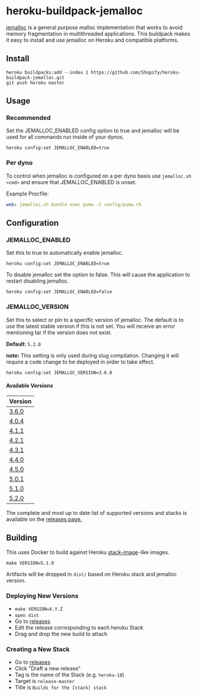 # heroku-buildpack-jemalloc

[jemalloc](http://jemalloc.net/) is a general purpose malloc implementation
that works to avoid memory fragmentation in multithreaded applications. This
buildpack makes it easy to install and use jemalloc on Heroku and compatible
platforms.

## Install

```console
heroku buildpacks:add --index 1 https://github.com/Shopify/heroku-buildpack-jemalloc.git
git push heroku master
```

## Usage

### Recommended

Set the JEMALLOC_ENABLED config option to true and jemalloc will be used for
all commands run inside of your dynos.

```console
heroku config:set JEMALLOC_ENABLED=true
```

### Per dyno

To control when jemalloc is configured on a per dyno basis use
`jemalloc.sh <cmd>` and ensure that JEMALLOC_ENABLED is unset.

Example Procfile:
```yaml
web: jemalloc.sh bundle exec puma -C config/puma.rb
```

## Configuration

### JEMALLOC_ENABLED

Set this to true to automatically enable jemalloc.

```console
heroku config:set JEMALLOC_ENABLED=true
```

To disable jemalloc set the option to false. This will cause the application to
restart disabling jemalloc.

```console
heroku config:set JEMALLOC_ENABLED=false
```

### JEMALLOC_VERSION

Set this to select or pin to a specific version of jemalloc. The default is to
use the latest stable version if this is not set. You will receive an error
mentioning tar if the version does not exist.

**Default**: `5.2.0`

**note:** This setting is only used during slug compilation. Changing it will
require a code change to be deployed in order to take affect.

```console
heroku config:set JEMALLOC_VERSION=3.6.0
```

#### Available Versions

| Version                                                          |
| ---------------------------------------------------------------- |
| [3.6.0](https://github.com/jemalloc/jemalloc/releases/tag/3.6.0) |
| [4.0.4](https://github.com/jemalloc/jemalloc/releases/tag/4.0.4) |
| [4.1.1](https://github.com/jemalloc/jemalloc/releases/tag/4.1.1) |
| [4.2.1](https://github.com/jemalloc/jemalloc/releases/tag/4.2.1) |
| [4.3.1](https://github.com/jemalloc/jemalloc/releases/tag/4.3.1) |
| [4.4.0](https://github.com/jemalloc/jemalloc/releases/tag/4.4.0) |
| [4.5.0](https://github.com/jemalloc/jemalloc/releases/tag/4.5.0) |
| [5.0.1](https://github.com/jemalloc/jemalloc/releases/tag/5.0.1) |
| [5.1.0](https://github.com/jemalloc/jemalloc/releases/tag/5.1.0) |
| [5.2.0](https://github.com/jemalloc/jemalloc/releases/tag/5.2.0) |

The complete and most up to date list of supported versions and stacks is
available on the [releases page.](https://github.com/Shopify/heroku-buildpack-jemalloc/releases)

## Building

This uses Docker to build against Heroku
[stack-image](https://github.com/heroku/stack-images)-like images.

```console
make VERSION=5.1.0
```

Artifacts will be dropped in `dist/` based on Heroku stack and jemalloc version.

### Deploying New Versions

- `make VERSION=X.Y.Z`
- `open dist`
- Go to [releases](https://github.com/Shopify/heroku-buildpack-jemalloc/releases)
- Edit the release corresponding to each heroku Stack
- Drag and drop the new build to attach

### Creating a New Stack
- Go to [releases](https://github.com/Shopify/heroku-buildpack-jemalloc/releases)
- Click "Draft a new release"
- Tag is the name of the Stack (e.g. `heroku-18`)
- Target is `release-master`
- Title is `Builds for the [stack] stack`
